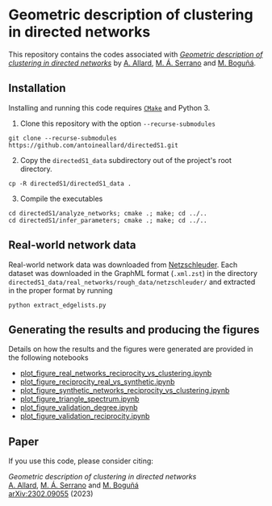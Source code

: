 # Geometric description of clustering in directed networks

This repository contains the codes associated with [_Geometric description of clustering in directed networks_](https://arxiv.org/abs/2302.09055) by [A. Allard], [M. Á. Serrano] and [M. Boguñá].


## Installation

Installing and running this code requires [`CMake`](https://cmake.org/) and Python 3.

1. Clone this repository with the option `--recurse-submodules`
```
git clone --recurse-submodules https://github.com/antoineallard/directedS1.git
```

2. Copy the `directedS1_data` subdirectory out of the project's root directory.
```
cp -R directedS1/directedS1_data .
```

3. Compile the executables
```
cd directedS1/analyze_networks; cmake .; make; cd ../..
cd directedS1/infer_parameters; cmake .; make; cd ../..
```


## Real-world network data

Real-world network data was downloaded from [Netzschleuder](https://networks.skewed.de/). Each dataset was downloaded in the GraphML format (`.xml.zst`) in the directory `directedS1_data/real_networks/rough_data/netzschleuder/` and extracted in the proper format by running
```
python extract_edgelists.py
```


## Generating the results and producing the figures

Details on how the results and the figures were generated are provided in the following notebooks
- [plot_figure_real_networks_reciprocity_vs_clustering.ipynb](https://github.com/antoineallard/directedS1/blob/main/python_scripts/plot_figure_real_networks_reciprocity_vs_clustering.ipynb)
- [plot_figure_reciprocity_real_vs_synthetic.ipynb](https://github.com/antoineallard/directedS1/blob/main/python_scripts/plot_figure_reciprocity_real_vs_synthetic.ipynb)
- [plot_figure_synthetic_networks_reciprocity_vs_clustering.ipynb](https://github.com/antoineallard/directedS1/blob/main/python_scripts/plot_figure_synthetic_networks_reciprocity_vs_clustering.ipynb)
- [plot_figure_triangle_spectrum.ipynb](https://github.com/antoineallard/directedS1/blob/main/python_scripts/plot_figure_triangle_spectrum.ipynb)
- [plot_figure_validation_degree.ipynb](https://github.com/antoineallard/directedS1/blob/main/python_scripts/plot_figure_validation_degree.ipynb)
- [plot_figure_validation_reciprocity.ipynb](https://github.com/antoineallard/directedS1/blob/main/python_scripts/plot_figure_validation_reciprocity.ipynb)


## Paper

If you use this code, please consider citing:

_Geometric description of clustering in directed networks_<br/>
[A. Allard], [M. Á. Serrano] and [M. Boguñá]<br/>
[arXiv:2302.09055](https://arxiv.org/abs/2302.09055) (2023)<br/>

[A. Allard]: http://antoineallard.info
[M. Á. Serrano]: http://morfeo.ffn.ub.es/mariangeles/
[M. Boguñá]: http://complex.ffn.ub.es/~mbogunya/
